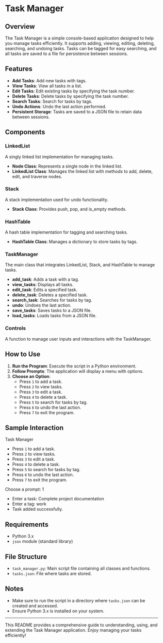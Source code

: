 # Task Manager

## Overview

The Task Manager is a simple console-based application designed to help you manage tasks efficiently. It supports adding, viewing, editing, deleting, searching, and undoing tasks. Tasks can be tagged for easy searching, and all tasks are saved to a file for persistence between sessions.

## Features

- **Add Tasks**: Add new tasks with tags.
- **View Tasks**: View all tasks in a list.
- **Edit Tasks**: Edit existing tasks by specifying the task number.
- **Delete Tasks**: Delete tasks by specifying the task number.
- **Search Tasks**: Search for tasks by tags.
- **Undo Actions**: Undo the last action performed.
- **Persistent Storage**: Tasks are saved to a JSON file to retain data between sessions.

## Components

### LinkedList

A singly linked list implementation for managing tasks.

- **Node Class**: Represents a single node in the linked list.
- **LinkedList Class**: Manages the linked list with methods to add, delete, edit, and traverse nodes.

### Stack

A stack implementation used for undo functionality.

- **Stack Class**: Provides push, pop, and is_empty methods.

### HashTable

A hash table implementation for tagging and searching tasks.

- **HashTable Class**: Manages a dictionary to store tasks by tags.

### TaskManager

The main class that integrates LinkedList, Stack, and HashTable to manage tasks.

- **add_task**: Adds a task with a tag.
- **view_tasks**: Displays all tasks.
- **edit_task**: Edits a specified task.
- **delete_task**: Deletes a specified task.
- **search_task**: Searches for tasks by tag.
- **undo**: Undoes the last action.
- **save_tasks**: Saves tasks to a JSON file.
- **load_tasks**: Loads tasks from a JSON file.

### Controls

A function to manage user inputs and interactions with the TaskManager.

## How to Use

1. **Run the Program**: Execute the script in a Python environment.
2. **Follow Prompts**: The application will display a menu with options.
3. **Choose an Option**:
   - Press `1` to add a task.
   - Press `2` to view tasks.
   - Press `3` to edit a task.
   - Press `4` to delete a task.
   - Press `5` to search for tasks by tag.
   - Press `6` to undo the last action.
   - Press `7` to exit the program.

## Sample Interaction

Task Manager
- Press `1` to add a task.
- Press `2` to view tasks.
- Press `3` to edit a task.
- Press `4` to delete a task.
- Press `5` to search for tasks by tag.
- Press `6` to undo the last action.
- Press `7` to exit the program.
  
Choose a prompt: 1
- Enter a task: Complete project documentation
- Enter a tag: work
- Task added successfully.


## Requirements

- Python 3.x
- `json` module (standard library)

## File Structure

- `task_manager.py`: Main script file containing all classes and functions.
- `tasks.json`: File where tasks are stored.

## Notes

- Make sure to run the script in a directory where `tasks.json` can be created and accessed.
- Ensure Python 3.x is installed on your system.

---

This README provides a comprehensive guide to understanding, using, and extending the Task Manager application. Enjoy managing your tasks efficiently!
